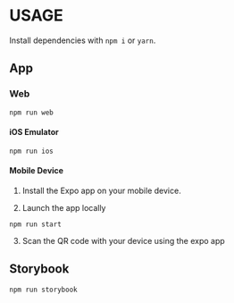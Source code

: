 # USAGE

Install dependencies with `npm i` or `yarn`.

## App

### Web

```
npm run web
```

#### iOS Emulator

```
npm run ios
```

#### Mobile Device

1. Install the Expo app on your mobile device.

2. Launch the app locally

```
npm run start
```

3. Scan the QR code with your device using the expo app

## Storybook

```
npm run storybook
```
